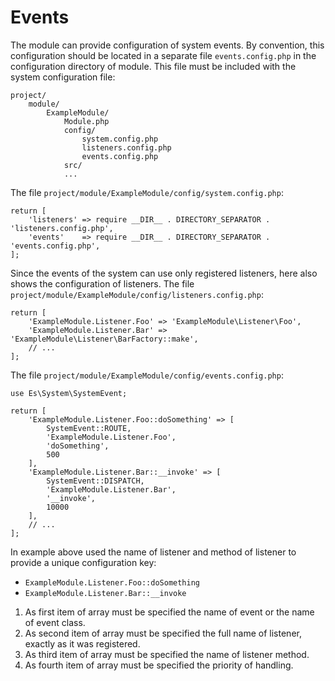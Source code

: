 Events
======

The module can provide configuration of system events. By convention, this 
configuration should be located in a separate file `events.config.php` in the
configuration directory of module. This file must be included with the system 
configuration file:
```
project/
    module/
        ExampleModule/
            Module.php
            config/
                system.config.php
                listeners.config.php
                events.config.php
            src/
            ...
```

The file `project/module/ExampleModule/config/system.config.php`:
```
return [
    'listeners' => require __DIR__ . DIRECTORY_SEPARATOR . 'listeners.config.php',
    'events'    => require __DIR__ . DIRECTORY_SEPARATOR . 'events.config.php',
];
```

Since the events of the system can use only registered listeners, here also
shows the configuration of listeners.
The file `project/module/ExampleModule/config/listeners.config.php`:
```
return [
    'ExampleModule.Listener.Foo' => 'ExampleModule\Listener\Foo',
    'ExampleModule.Listener.Bar' => 'ExampleModule\Listener\BarFactory::make',
    // ...
];
```

The file `project/module/ExampleModule/config/events.config.php`:
```
use Es\System\SystemEvent;

return [
    'ExampleModule.Listener.Foo::doSomething' => [
        SystemEvent::ROUTE,
        'ExampleModule.Listener.Foo',
        'doSomething',
        500
    ],
    'ExampleModule.Listener.Bar::__invoke' => [
        SystemEvent::DISPATCH,
        'ExampleModule.Listener.Bar',
        '__invoke',
        10000
    ],
    // ...
];
```
In example above used the name of listener and method of listener to provide a 
unique configuration key:

- `ExampleModule.Listener.Foo::doSomething`
- `ExampleModule.Listener.Bar::__invoke`

1. As first item of array must be specified the name of event or the name of 
   event class.
2. As second item of array must be specified the full name of listener, exactly
   as it was registered.
3. As third item of array must be specified the name of listener method.
4. As fourth item of array must be specified the priority of handling.

